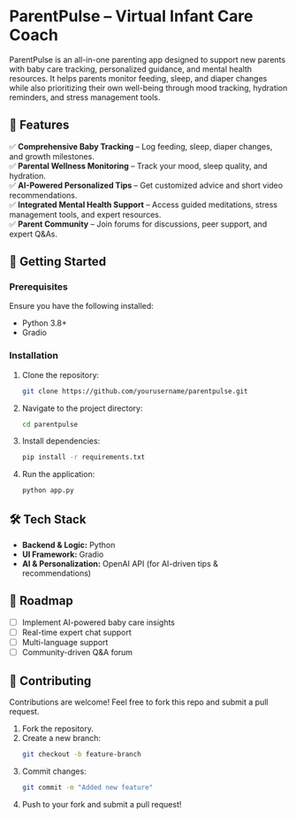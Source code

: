 # ParentPulse – Virtual Infant Care Coach

ParentPulse is an all-in-one parenting app designed to support new parents with baby care tracking, personalized guidance, and mental health resources. It helps parents monitor feeding, sleep, and diaper changes while also prioritizing their own well-being through mood tracking, hydration reminders, and stress management tools.

## 🌟 Features

✅ **Comprehensive Baby Tracking** – Log feeding, sleep, diaper changes, and growth milestones.  
✅ **Parental Wellness Monitoring** – Track your mood, sleep quality, and hydration.  
✅ **AI-Powered Personalized Tips** – Get customized advice and short video recommendations.  
✅ **Integrated Mental Health Support** – Access guided meditations, stress management tools, and expert resources.  
✅ **Parent Community** – Join forums for discussions, peer support, and expert Q&As.  

## 🚀 Getting Started

### Prerequisites
Ensure you have the following installed:
- Python 3.8+
- Gradio

### Installation
1. Clone the repository:
   ```bash
   git clone https://github.com/yourusername/parentpulse.git
   ```
2. Navigate to the project directory:
   ```bash
   cd parentpulse
   ```
3. Install dependencies:
   ```bash
   pip install -r requirements.txt
   ```
4. Run the application:
   ```bash
   python app.py
   ```

## 🛠 Tech Stack
- **Backend & Logic:** Python
- **UI Framework:** Gradio
- **AI & Personalization:** OpenAI API (for AI-driven tips & recommendations)

## 📌 Roadmap
- [ ] Implement AI-powered baby care insights  
- [ ] Real-time expert chat support  
- [ ] Multi-language support  
- [ ] Community-driven Q&A forum  

## 🤝 Contributing
Contributions are welcome! Feel free to fork this repo and submit a pull request.

1. Fork the repository.
2. Create a new branch:
   ```bash
   git checkout -b feature-branch
   ```
3. Commit changes:
   ```bash
   git commit -m "Added new feature"
   ```
4. Push to your fork and submit a pull request!
